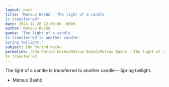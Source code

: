```yaml
---
layout: post
title: "Matsuo Bashō - The light of a candle 
Is transferred"
date: 2024-12-28 12:00:00 -0000
author: Matsuo Bashō
quote: "The light of a candle 
Is transferred to another candle— 
Spring twilight."
subject: Edo Period Haiku
permalink: /Edo Period Haiku/Matsuo Bashō/Matsuo Bashō - The light of a candle 
Is transferred
---
```


The light of a candle 
Is transferred to another candle— 
Spring twilight.

- Matsuo Bashō
